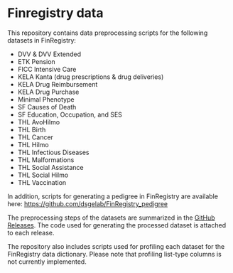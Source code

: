 # Finregistry data

This repository contains data preprocessing scripts for the following datasets in FinRegistry:

- DVV & DVV Extended
- ETK Pension
- FICC Intensive Care
- KELA Kanta (drug prescriptions & drug deliveries)
- KELA Drug Reimbursement
- KELA Drug Purchase
- Minimal Phenotype
- SF Causes of Death
- SF Education, Occupation, and SES
- THL AvoHilmo
- THL Birth 
- THL Cancer
- THL Hilmo
- THL Infectious Diseases
- THL Malformations
- THL Social Assistance
- THL Social Hilmo
- THL Vaccination

In addition, scripts for generating a pedigree in FinRegistry are available here: https://github.com/dsgelab/FinRegistry_pedigree

The preprocessing steps of the datasets are summarized in the [GitHub Releases](https://github.com/dsgelab/finregistry-data/releases). The code used for generating the processed dataset is attached to each release.

The repository also includes scripts used for profiling each dataset for the FinRegistry data dictionary. Please note that profiling list-type columns is not currently implemented.
